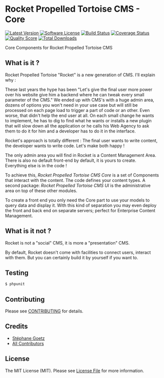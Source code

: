 # Rocket Propelled Tortoise CMS - Core

[![Latest Version](https://img.shields.io/github/release/RocketPropelledTortoise/Core.svg?style=flat-square)](https://github.com/RocketPropelledTortoise/Core/releases)
[![Software License](https://img.shields.io/badge/license-MIT-brightgreen.svg?style=flat-square)](https://github.com/RocketPropelledTortoise/Core/blob/master/LICENSE.md)
[![Build Status](https://img.shields.io/travis/RocketPropelledTortoise/Core/master.svg?style=flat-square)](https://travis-ci.org/RocketPropelledTortoise/Core)
[![Coverage Status](https://img.shields.io/scrutinizer/coverage/g/RocketPropelledTortoise/Core.svg?style=flat-square)](https://scrutinizer-ci.com/g/RocketPropelledTortoise/Core/code-structure)
[![Quality Score](https://img.shields.io/scrutinizer/g/RocketPropelledTortoise/Core.svg?style=flat-square)](https://scrutinizer-ci.com/g/RocketPropelledTortoise/Core)
[![Total Downloads](https://img.shields.io/packagist/dt/rocket/core.svg?style=flat-square)](https://packagist.org/packages/rocket/core)

Core Components for Rocket Propelled Tortoise CMS

## What is it ?

Rocket Propelled Tortoise "Rocket" is a new generation of CMS. I'll explain why :

These last years the hype has been "Let's give the final user more power over his website give him a backend where he can tweak every small parameter of the CMS."
We ended up with CMS's with a huge admin area, dozens of options you won't need in your use case but will still be processed on each page load to trigger a part of code or an other.
Even worse, that didn't help the end user at all. On each small change he wants to implement, he has to dig to find what he wants or installs a new plugin that will slow down all the application or he calls his Web Agency to ask them to do it for him and a developer has to do it in the interface.

Rocket's approach is totally different : The final user wants to write content, the developer wants to write code.
Let's make both happy !

The only admin area you will find in Rocket is a Content Management Area. There is also no default front-end by default, it is yours to create.
Everything else is in the code !

To achieve this, _Rocket Propelled Tortoise CMS Core_ is a set of Components that interact with the content. The code defines your content types.
A second package: _Rocket Propelled Tortoise CMS UI_ is the administrative area on top of these other modules.

To create a front end you only need the Core part to use your models to query data and display it. With this kind of separation you may even deploy the front and back end on separate servers; perfect for Enterprise Content Management.

## What is it not ?

Rocket is not a "social" CMS, it is more a "presentation" CMS.

By default, Rocket doesn't come with facilities to connect users, interact with them. But you can certainly build it by yourself if you want to.

## Testing

``` bash
$ phpunit
```

## Contributing

Please see [CONTRIBUTING](https://github.com/RocketPropelledTortoise/Core/blob/master/CONTRIBUTING.md) for details.

## Credits

- [Stéphane Goetz](https://github.com/onigoetz)
- [All Contributors](https://github.com/RocketPropelledTortoise/Core/contributors)

## License

The MIT License (MIT). Please see [License File](https://github.com/RocketPropelledTortoise/Core/blob/master/LICENCE.md) for more information.
